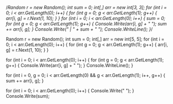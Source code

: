 /*Random r = new Random();
int sum = 0;
int[,] arr = new int[3, 3];
for (int i = 0; i < arr.GetLength(0); i++)
{
    for (int g = 0; g < arr.GetLength(1); g++)
    {
        arr[i, g] = r.Next(1, 10);
    }
}
for (int i = 0; i < arr.GetLength(0); i++)
{
    sum = 0;
    for (int g = 0; g < arr.GetLength(1); g++)
    {
        Console.Write(arr[i, g] + " ");
        sum += arr[i, g];
    }
    Console.Write(" | " + sum + " ");
    Console.WriteLine();
}*/

Random r = new Random();
int sum = 0;
int[,] arr = new int[5, 5];
for (int i = 0; i < arr.GetLength(0); i++)
{
    for (int g = 0; g < arr.GetLength(1); g++)
    {
        arr[i, g] = r.Next(1, 10);
    }
}

for (int i = 0; i < arr.GetLength(0); i++)
{
    for (int g = 0; g < arr.GetLength(1); g++)
    {
        Console.Write(arr[i, g] + " ");
    }
    Console.WriteLine();
}

for (int i = 0, g = 0; i < arr.GetLength(0) && g < arr.GetLength(1); i++, g++)
{ 
    sum += arr[i, g];
}

for (int i = 0; i < arr.GetLength(0); i++)
{
    Console.Write("  ");
}
Console.Write(sum);
